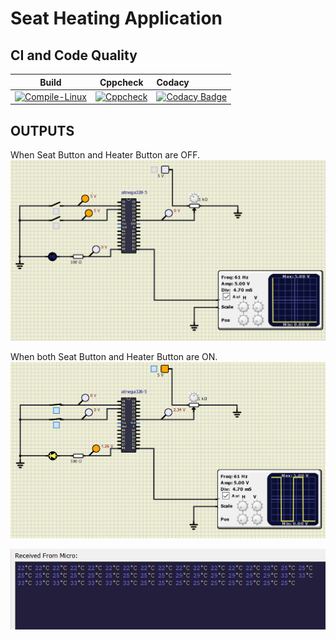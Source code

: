 # Seat Heating Application
## CI and Code Quality

|Build|Cppcheck|Codacy|
|:--:|:---:|:----|
|[![Compile-Linux](https://github.com/ShodaPratheepKumarReddy/EmbeddedC_255967/actions/workflows/Compile.yml/badge.svg)](https://github.com/ShodaPratheepKumarReddy/EmbeddedC_255967/actions/workflows/Compile.yml)|[![Cppcheck](https://github.com/ShodaPratheepKumarReddy/EmbeddedC_255967/actions/workflows/CodeQulaity.yml/badge.svg)](https://github.com/ShodaPratheepKumarReddy/EmbeddedC_255967/actions/workflows/CodeQulaity.yml)|[![Codacy Badge](https://app.codacy.com/project/badge/Grade/940f00b55fcf4f0a8c4c2a9a0dbed392)](https://www.codacy.com/gh/ShodaPratheepKumarReddy/EmbeddedC_255967/dashboard?utm_source=github.com&amp;utm_medium=referral&amp;utm_content=ShodaPratheepKumarReddy/EmbeddedC_255967&amp;utm_campaign=Badge_Grade)|

## OUTPUTS

When Seat Button and Heater Button are OFF.
![OFF](simulation/OFF.png)

When both Seat Button and Heater Button are ON.
![ON](simulation/ON.png)

![UART output](simulation/UART.png)

